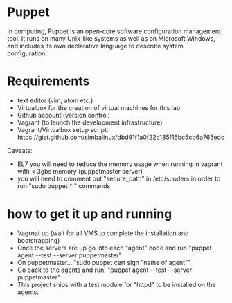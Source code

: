 # Puppet 


In computing, Puppet is an open-core software configuration management tool. It runs on many Unix-like systems as well as on Microsoft Windows, and includes its own declarative language to describe system configuration..

# Requirements 

  - text editor (vim, atom etc.)
  - Virtualbox for the creation of virtual machines for this lab
  - Github account (version control)
  - Vagrant (to launch the development infrastructure)
  - Vagrant/Virtualbox setup script: https://gist.github.com/simbalinux/dbd91f1a0f22c135f16bc5cb6a765edc

Caveats:
  - EL7 you will need to reduce the memory usage when running in vagrant with < 3gbs memory (puppetmaster server)
  - you will need to comment out "secure_path" in /etc/suoders in order to run "sudo puppet * " commands 


# how to get it up and running
  - Vagrnat up (wait for all VMS to complete the installation and bootstrapping)
  - Once the servers are up go into each "agent" node and run "puppet agent --test --server puppetmaster" 
  - On puppetmaster...."sudo puppet cert sign "name of agent""
  - Go back to the agents and run: "puppet agent --test --server puppetmaster"
  - This project ships with a test module for "httpd" to be installed on the agents.
